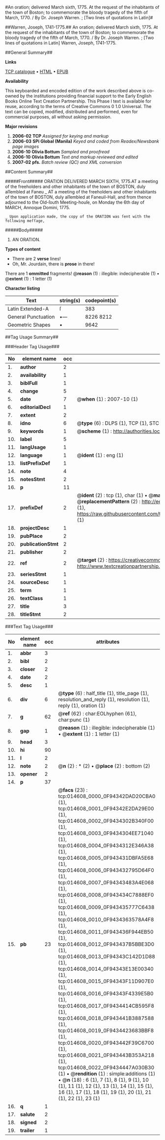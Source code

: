 #An oration; delivered March sixth, 1775. At the request of the inhabitants of the town of Boston; to commemorate the bloody tragedy of the fifth of March, 1770. / By Dr. Joseph Warren. ; [Two lines of quotations in Latin]#

##Warren, Joseph, 1741-1775.##
An oration; delivered March sixth, 1775. At the request of the inhabitants of the town of Boston; to commemorate the bloody tragedy of the fifth of March, 1770. / By Dr. Joseph Warren. ; [Two lines of quotations in Latin]
Warren, Joseph, 1741-1775.

##General Summary##

**Links**

[TCP catalogue](http://www.ota.ox.ac.uk/tcp/)  • 
[HTML](http://tei.it.ox.ac.uk/tcp/Texts-HTML/free/N11/N11558.html)  • 
[EPUB](http://tei.it.ox.ac.uk/tcp/Texts-EPUB/free/N11/N11558.epub)

**Availability**

This keyboarded and encoded edition of the
	       work described above is co-owned by the institutions
	       providing financial support to the Early English Books
	       Online Text Creation Partnership. This Phase I text is
	       available for reuse, according to the terms of Creative
	       Commons 0 1.0 Universal. The text can be copied,
	       modified, distributed and performed, even for
	       commercial purposes, all without asking permission.

**Major revisions**

1. __2006-02__ __TCP__ *Assigned for keying and markup*
1. __2006-03__ __SPi Global (Manila)__ *Keyed and coded from Readex/Newsbank page images*
1. __2006-10__ __Olivia Bottum__ *Sampled and proofread*
1. __2006-10__ __Olivia Bottum__ *Text and markup reviewed and edited*
1. __2007-02__ __pfs.__ *Batch review (QC) and XML conversion*

##Content Summary##

#####Front#####
ORATION DELIVERED MARCH SIXTH, 1775.AT a meeting of the freeholders and other inhabitants of the town of BOSTON, duly aſſembled at Faneu
    _ AT a meeting of the freeholders and other inhabitants of the town of BOSTON, duly aſſembled at Faneuil-Hall, and from thence adjourned to the Old-ſouth Meeting-houſe, on Monday the 6th day of MARCH, Annoque Domini, 1775.

    _ Upon application made, the copy of the ORATION was ſent with the following meſſage,

#####Body#####

1. AN ORATION.

**Types of content**

  * There are 2 **verse** lines!
  * Oh, Mr. Jourdain, there is **prose** in there!

There are 1 **ommitted** fragments! 
 @__reason__ (1) : illegible: indecipherable (1)  •  @__extent__ (1) : 1 letter (1)

**Character listing**


|Text|string(s)|codepoint(s)|
|---|---|---|
|Latin Extended-A|ſ|383|
|General Punctuation|•—|8226 8212|
|Geometric Shapes|▪|9642|

##Tag Usage Summary##

###Header Tag Usage###

|No|element name|occ|attributes|
|---|---|---|---|
|1.|__author__|2||
|2.|__availability__|1||
|3.|__biblFull__|1||
|4.|__change__|5||
|5.|__date__|7| @__when__ (1) : 2007-10 (1)|
|6.|__editorialDecl__|1||
|7.|__extent__|2||
|8.|__idno__|6| @__type__ (6) : DLPS (1), TCP (1), STC (1), NOTIS (1), IMAGE-SET (1), EVANS-CITATION (1)|
|9.|__keywords__|1| @__scheme__ (1) : http://authorities.loc.gov/ (1)|
|10.|__label__|5||
|11.|__langUsage__|1||
|12.|__language__|1| @__ident__ (1) : eng (1)|
|13.|__listPrefixDef__|1||
|14.|__note__|4||
|15.|__notesStmt__|2||
|16.|__p__|11||
|17.|__prefixDef__|2| @__ident__ (2) : tcp (1), char (1)  •  @__matchPattern__ (2) : ([0-9\-]+):([0-9IVX]+) (1), (.+) (1)  •  @__replacementPattern__ (2) : http://eebo.chadwyck.com/downloadtiff?vid=$1&page=$2 (1), https://raw.githubusercontent.com/textcreationpartnership/Texts/master/tcpchars.xml#$1 (1)|
|18.|__projectDesc__|1||
|19.|__pubPlace__|2||
|20.|__publicationStmt__|2||
|21.|__publisher__|2||
|22.|__ref__|2| @__target__ (2) : https://creativecommons.org/publicdomain/zero/1.0/ (1), http://www.textcreationpartnership.org/docs/. (1)|
|23.|__seriesStmt__|1||
|24.|__sourceDesc__|1||
|25.|__term__|1||
|26.|__textClass__|1||
|27.|__title__|3||
|28.|__titleStmt__|2||


###Text Tag Usage###

|No|element name|occ|attributes|
|---|---|---|---|
|1.|__abbr__|3||
|2.|__bibl__|2||
|3.|__closer__|2||
|4.|__date__|2||
|5.|__desc__|1||
|6.|__div__|6| @__type__ (6) : half_title (1), title_page (1), resolution_and_reply (1), resolution (1), reply (1), oration (1)|
|7.|__g__|62| @__ref__ (62) : char:EOLhyphen (61), char:punc (1)|
|8.|__gap__|1| @__reason__ (1) : illegible: indecipherable (1)  •  @__extent__ (1) : 1 letter (1)|
|9.|__head__|3||
|10.|__hi__|90||
|11.|__l__|2||
|12.|__note__|2| @__n__ (2) : * (2)  •  @__place__ (2) : bottom (2)|
|13.|__opener__|2||
|14.|__p__|37||
|15.|__pb__|23| @__facs__ (23) : tcp:014608_0000_0F94342DAD20CBA0 (1), tcp:014608_0001_0F94342E2DA29E00 (1), tcp:014608_0002_0F9434302B340F00 (1), tcp:014608_0003_0F9434304EE71040 (1), tcp:014608_0004_0F9434312E346A38 (1), tcp:014608_0005_0F943431DBFA5E68 (1), tcp:014608_0006_0F943432795D64F0 (1), tcp:014608_0007_0F94343483A4E068 (1), tcp:014608_0008_0F943434C7888EF0 (1), tcp:014608_0009_0F943435777C6438 (1), tcp:014608_0010_0F9434363578A4F8 (1), tcp:014608_0011_0F943436F944EB50 (1), tcp:014608_0012_0F943437B5BBE3D0 (1), tcp:014608_0013_0F94343C142D1D88 (1), tcp:014608_0014_0F94343E13E00340 (1), tcp:014608_0015_0F94343F11D907E0 (1), tcp:014608_0016_0F94343F4339E5B0 (1), tcp:014608_0017_0F9434414CB595F8 (1), tcp:014608_0018_0F943441B3887588 (1), tcp:014608_0019_0F9434423683BBF8 (1), tcp:014608_0020_0F943442F39C6700 (1), tcp:014608_0021_0F943443B353A218 (1), tcp:014608_0022_0F9434447A030B30 (1)  •  @__rendition__ (1) : simple:additions (1)  •  @__n__ (18) : 6 (1), 7 (1), 8 (1), 9 (1), 10 (1), 11 (1), 12 (1), 13 (1), 14 (1), 15 (1), 16 (1), 17 (1), 18 (1), 19 (1), 20 (1), 21 (1), 22 (1), 23 (1)|
|16.|__q__|1||
|17.|__salute__|2||
|18.|__signed__|2||
|19.|__trailer__|1||
